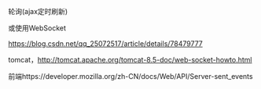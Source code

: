 轮询(ajax定时刷新)





或使用WebSocket

https://blog.csdn.net/qq_25072517/article/details/78479777

tomcat，http://tomcat.apache.org/tomcat-8.5-doc/web-socket-howto.html

前端https://developer.mozilla.org/zh-CN/docs/Web/API/Server-sent_events